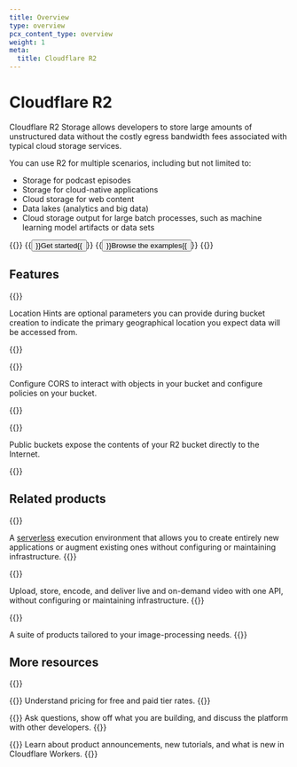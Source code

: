 ```yaml
---
title: Overview
type: overview
pcx_content_type: overview
weight: 1
meta:
  title: Cloudflare R2 
---
```


# Cloudflare R2

Cloudflare R2 Storage allows developers to store large amounts of unstructured data without the costly egress bandwidth fees associated with typical cloud storage services.

You can use R2 for multiple scenarios, including but not limited to:

- Storage for podcast episodes
- Storage for cloud-native applications
- Cloud storage for web content
- Data lakes (analytics and big data)
- Cloud storage output for large batch processes, such as machine learning model artifacts or data sets
  
{{<button-group>}}
{{<button type="primary" href="/r2/get-started/">}}Get started{{</button>}}
{{<button type="secondary" href="/r2/examples/">}}Browse the examples{{</button>}}
{{</button-group>}}

## Features

{{<feature header="Location Hints" href="/r2/buckets/data-location/#location-hints">}}

Location Hints are optional parameters you can provide during bucket creation to indicate the primary geographical location you expect data will be accessed from.

{{</feature>}}

{{<feature header="CORS" href="/r2/buckets/cors/">}}

Configure CORS to interact with objects in your bucket and configure policies on your bucket.

{{</feature>}}

{{<feature header="Public buckets" href="/r2/buckets/public-buckets/">}}

Public buckets expose the contents of your R2 bucket directly to the Internet. 

{{</feature>}}

## Related products

{{<related header="Workers" href="/workers/" product="workers">}}

A [serverless](https://www.cloudflare.com/learning/serverless/what-is-serverless/) execution environment that allows you to create entirely new applications or augment existing ones without configuring or maintaining infrastructure.
{{</related>}}

{{<related header="Stream" href="/stream/" product="stream">}}

Upload, store, encode, and deliver live and on-demand video with one API, without configuring or maintaining infrastructure.
{{</related>}}

{{<related header="Images" href="/images/" product="images">}}

A suite of products tailored to your image-processing needs.
{{</related>}}

## More resources

{{<resource-group>}}

{{<resource header="Pricing" href="/r2/pricing" icon="price">}} Understand pricing for free and paid tier rates. {{</resource>}}

{{<resource header="Discord" href="https://discord.com/channels/595317990191398933/893253103695065128" icon="logo-Discord">}} Ask questions, show off what you are building, and discuss the platform with other developers. {{</resource>}}

{{<resource header="Twitter" href="https://twitter.com/cloudflaredev" icon="twitter">}} Learn about product announcements, new tutorials, and what is new in Cloudflare Workers. {{</resource>}}


